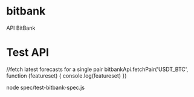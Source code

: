 # bitbank
API BitBank

# Test API
//fetch latest forecasts for a single pair
bitbankApi.fetchPair('USDT_BTC', function (featureset) {
  console.log(featureset)
})

node spec/test-bitbank-spec.js
